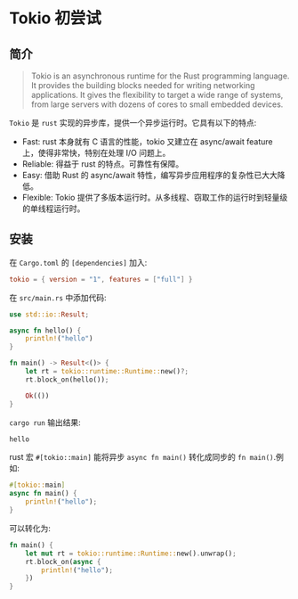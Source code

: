 # Tokio 初尝试


## 简介
> Tokio is an asynchronous runtime for the Rust programming language. It provides the building blocks needed for writing networking applications. It gives the flexibility to target a wide range of systems, from large servers with dozens of cores to small embedded devices.

`Tokio` 是 `rust` 实现的异步库，提供一个异步运行时。它具有以下的特点:
- Fast: rust 本身就有 C 语言的性能，tokio 又建立在 async/await feature 上，使得非常快，特别在处理 I/O 问题上。
- Reliable: 得益于 rust 的特点。可靠性有保障。
- Easy: 借助 Rust 的 async/await 特性，编写异步应用程序的复杂性已大大降低。
- Flexible: Tokio 提供了多版本运行时。从多线程、窃取工作的运行时到轻量级的单线程运行时。

## 安装
在 `Cargo.toml` 的 `[dependencies]` 加入:
```toml
tokio = { version = "1", features = ["full"] }
```
在 `src/main.rs` 中添加代码:
```rust
use std::io::Result;

async fn hello() {
    println!("hello")
}

fn main() -> Result<()> {
    let rt = tokio::runtime::Runtime::new()?;
    rt.block_on(hello());

    Ok(())
}
```
`cargo run` 输出结果:
```bash
hello
```
rust 宏 `#[tokio::main]` 能将异步 `async fn main()` 转化成同步的 `fn main()`.例如:
```rust
#[tokio::main]
async fn main() {
    println!("hello");
}
```
可以转化为:
```rust
fn main() {
    let mut rt = tokio::runtime::Runtime::new().unwrap();
    rt.block_on(async {
        println!("hello");
    })
}
```
